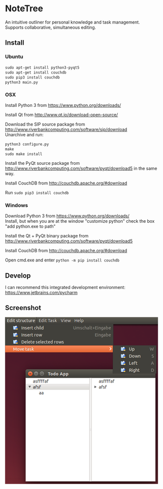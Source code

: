 # NoteTree
An intuitive outliner for personal knowledge and task management. Supports collaborative, simultaneous editing.


## Install
### Ubuntu
    sudo apt-get install python3-pyqt5
    sudo apt-get install couchdb
    sudo pip3 install couchdb
    python3 main.py
    
### OSX
Install Python 3 from https://www.python.org/downloads/

Install Qt from http://www.qt.io/download-open-source/

Download the SIP source package from http://www.riverbankcomputing.com/software/sip/download<br>
Unarchive and run:

    python3 configure.py
    make
    sudo make install

Install the PyQt source package from http://www.riverbankcomputing.com/software/pyqt/download5 in the same way.

Install CouchDB from http://couchdb.apache.org/#download

Run `sudo pip3 install couchdb`

### Windows
Download Python 3 from https://www.python.org/downloads/<br>
Install, but when you are at the window "customize python" check the box "add python.exe to path"

Install the Qt + PyQt binary package from http://www.riverbankcomputing.com/software/pyqt/download5

Install CouchDB from http://couchdb.apache.org/#download

Open cmd.exe and enter `python -m pip install couchdb`

## Develop
I can recommend this integrated development environment: https://www.jetbrains.com/pycharm

## Screenshot

![Screemshot](/images/screenshot.png)
